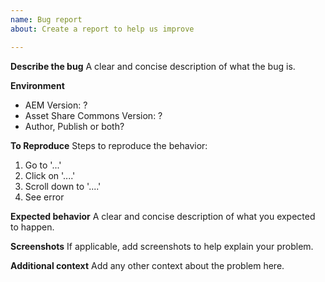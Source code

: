 ```yaml
---
name: Bug report
about: Create a report to help us improve

---
```


**Describe the bug**
A clear and concise description of what the bug is.

**Environment**
* AEM Version: ?
* Asset Share Commons Version: ?
* Author, Publish or both?

**To Reproduce**
Steps to reproduce the behavior:
1. Go to '...'
2. Click on '....'
3. Scroll down to '....'
4. See error

**Expected behavior**
A clear and concise description of what you expected to happen.

**Screenshots**
If applicable, add screenshots to help explain your problem.

**Additional context**
Add any other context about the problem here.
